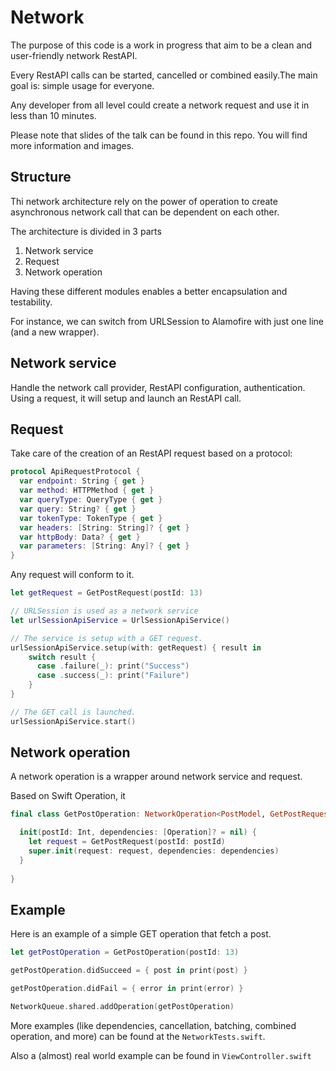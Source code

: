 # Network

The purpose of this code is a work in progress that aim to be a clean and user-friendly network RestAPI.

Every RestAPI calls can be started, cancelled or combined easily.The main goal is: simple usage for everyone.

Any developer from all level could create a network request and use it in less than 10 minutes.

Please note that slides of the talk can be found in this repo. You will find more information and images.

## Structure

Thi network architecture rely on the power of operation to create asynchronous network call that can be dependent on each other.

The architecture is divided in 3 parts

1) Network service 
2) Request
3) Network operation

Having these different modules enables a better encapsulation and testability.

For instance, we can switch from URLSession to Alamofire with just one line (and a new wrapper).

## Network service

Handle the network call provider, RestAPI configuration, authentication.
Using a request, it will setup and launch an RestAPI call. 


## Request

Take care of the creation of an RestAPI request based on a protocol:

```swift
protocol ApiRequestProtocol {
  var endpoint: String { get }
  var method: HTTPMethod { get }
  var queryType: QueryType { get }
  var query: String? { get }
  var tokenType: TokenType { get }
  var headers: [String: String]? { get }
  var httpBody: Data? { get }
  var parameters: [String: Any]? { get }
}
```

Any request will conform to it.

```swift
let getRequest = GetPostRequest(postId: 13)

// URLSession is used as a network service
let urlSessionApiService = UrlSessionApiService()

// The service is setup with a GET request.
urlSessionApiService.setup(with: getRequest) { result in
    switch result {
      case .failure(_): print("Success")
      case .success(_): print("Failure")
    }
}

// The GET call is launched.
urlSessionApiService.start()
```

## Network operation

A network operation is a wrapper around network service and request.

Based on Swift Operation, it  

```Swift
final class GetPostOperation: NetworkOperation<PostModel, GetPostRequest> {

  init(postId: Int, dependencies: [Operation]? = nil) {
    let request = GetPostRequest(postId: postId)
    super.init(request: request, dependencies: dependencies)
  }
  
} 
```

## Example

Here is an example of a simple GET operation that fetch a post.

```Swift
let getPostOperation = GetPostOperation(postId: 13)

getPostOperation.didSucceed = { post in print(post) }

getPostOperation.didFail = { error in print(error) }

NetworkQueue.shared.addOperation(getPostOperation)
```

More examples (like dependencies, cancellation, batching, combined operation, and more) can be found at the `NetworkTests.swift`.

Also a (almost) real world example can be found in `ViewController.swift`
